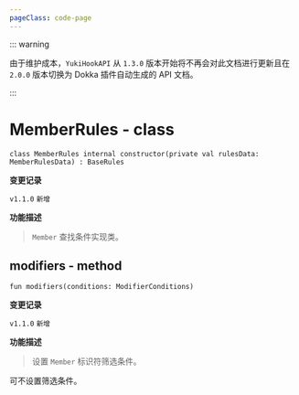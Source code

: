 ```yaml
---
pageClass: code-page
---
```


::: warning

由于维护成本，`YukiHookAPI` 从 `1.3.0` 版本开始将不再会对此文档进行更新且在 `2.0.0` 版本切换为 Dokka 插件自动生成的 API 文档。

:::

# MemberRules <span class="symbol">- class</span>

```kotlin:no-line-numbers
class MemberRules internal constructor(private val rulesData: MemberRulesData) : BaseRules
```

**变更记录**

`v1.1.0` `新增`

**功能描述**

> `Member` 查找条件实现类。

## modifiers <span class="symbol">- method</span>

```kotlin:no-line-numbers
fun modifiers(conditions: ModifierConditions)
```

**变更记录**

`v1.1.0` `新增`

**功能描述**

> 设置 `Member` 标识符筛选条件。

可不设置筛选条件。
